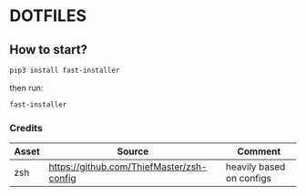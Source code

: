 DOTFILES
========

## How to start?

```bash
pip3 install fast-installer
```

then run:
```bash
fast-installer
```


### Credits

Asset |   Source                                  |  Comment
----  | ----------------------------------------- |-------------------------
zsh   | https://github.com/ThiefMaster/zsh-config | heavily based on configs